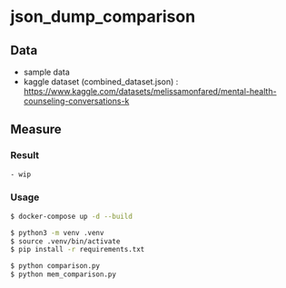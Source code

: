 # json_dump_comparison

## Data
- sample data
- kaggle dataset (combined_dataset.json) : https://www.kaggle.com/datasets/melissamonfared/mental-health-counseling-conversations-k

## Measure

### Result

```bash
- wip
```

### Usage

```bash
$ docker-compose up -d --build

$ python3 -m venv .venv
$ source .venv/bin/activate
$ pip install -r requirements.txt

$ python comparison.py
$ python mem_comparison.py
```
